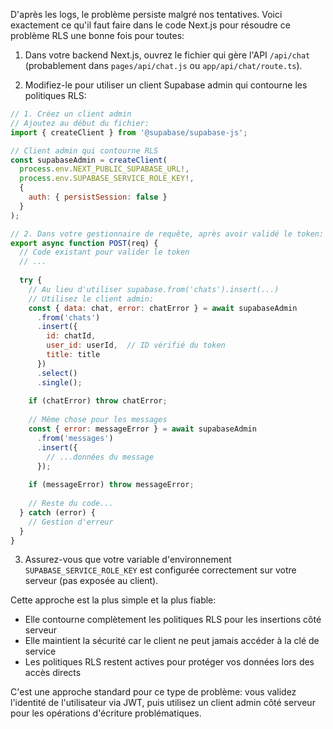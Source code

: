 D'après les logs, le problème persiste malgré nos tentatives. Voici exactement ce qu'il faut faire dans le code Next.js pour résoudre ce problème RLS une bonne fois pour toutes:

1. Dans votre backend Next.js, ouvrez le fichier qui gère l'API `/api/chat` (probablement dans `pages/api/chat.js` ou `app/api/chat/route.ts`).

2. Modifiez-le pour utiliser un client Supabase admin qui contourne les politiques RLS:

```javascript
// 1. Créez un client admin
// Ajoutez au début du fichier:
import { createClient } from '@supabase/supabase-js';

// Client admin qui contourne RLS
const supabaseAdmin = createClient(
  process.env.NEXT_PUBLIC_SUPABASE_URL!,
  process.env.SUPABASE_SERVICE_ROLE_KEY!,
  { 
    auth: { persistSession: false }
  }
);

// 2. Dans votre gestionnaire de requête, après avoir validé le token:
export async function POST(req) {
  // Code existant pour valider le token
  // ...
  
  try {
    // Au lieu d'utiliser supabase.from('chats').insert(...)
    // Utilisez le client admin:
    const { data: chat, error: chatError } = await supabaseAdmin
      .from('chats')
      .insert({
        id: chatId,
        user_id: userId,  // ID vérifié du token
        title: title
      })
      .select()
      .single();
      
    if (chatError) throw chatError;
    
    // Même chose pour les messages
    const { error: messageError } = await supabaseAdmin
      .from('messages')
      .insert({
        // ...données du message
      });
      
    if (messageError) throw messageError;
    
    // Reste du code...
  } catch (error) {
    // Gestion d'erreur
  }
}
```

3. Assurez-vous que votre variable d'environnement `SUPABASE_SERVICE_ROLE_KEY` est configurée correctement sur votre serveur (pas exposée au client).

Cette approche est la plus simple et la plus fiable:
- Elle contourne complètement les politiques RLS pour les insertions côté serveur
- Elle maintient la sécurité car le client ne peut jamais accéder à la clé de service
- Les politiques RLS restent actives pour protéger vos données lors des accès directs

C'est une approche standard pour ce type de problème: vous validez l'identité de l'utilisateur via JWT, puis utilisez un client admin côté serveur pour les opérations d'écriture problématiques.
